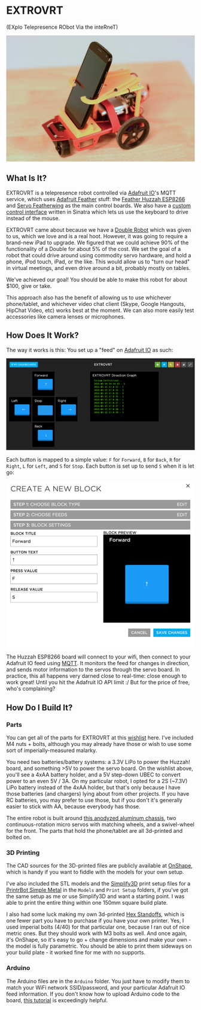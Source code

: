 # EXTROVRT
(EXplo Telepresence RObot Via the inteRneT)

![Glamour shot of the EXTROVRT robot](Images/EXTROVRT.JPG)


## What Is It?
EXTROVRT is a telepresence robot controlled via [Adafruit IO](http://adafruit.io)'s MQTT service, which uses [Adafruit Feather](https://www.adafruit.com/categories/777) stuff: the [Feather Huzzah ESP8266](https://www.adafruit.com/products/2821) and [Servo Featherwing](https://www.adafruit.com/products/2928) as the main control boards. We also have a [custom control interface](https://bitbucket.org/explo/extrovrt) written in Sinatra which lets us use the keyboard to drive instead of the mouse.

EXTROVRT came about because we have a [Double Robot](http://www.doublerobotics.com/) which was given to us, which we love and is a real hoot. However, it was going to require a brand-new iPad to upgrade. We figured that we could achieve 90% of the functionality of a Double for about 5% of the cost. We set the goal of a robot that could drive around using commodity servo hardware, and hold a phone, iPod touch, iPad, or the like. This would allow us to "turn our head" in virtual meetings, and even drive around a bit, probably mostly on tables.

We've achieved our goal! You should be able to make this robot for about $100, give or take.

This approach also has the benefit of allowing us to use whichever phone/tablet, and whichever video chat client (Skype, Google Hangouts, HipChat Video, etc) works best at the moment. We can also more easily test accessories like camera lenses or microphones.


## How Does It Work?
The way it works is this: You set up a "feed" on [Adafruit IO](http://adafruit.io) as such:

![Adafruit IO Feed Setup - Buttons with "F","B","L","R", and "S" values](Images/Adafruit_IO_Feed_Setup.png)

Each button is mapped to a simple value: `F` for `Forward`, `B` for `Back`, `R` for `Right`, `L` for `Left`, and `S` for `Stop`. Each button is set up to send `S` when it is let go:

![Adafruit IO Button Setup](Images/Adafruit_IO_Button_Setup.png)

The Huzzah ESP8266 board will connect to your wifi, then connect to your Adafruit IO feed using [MQTT](https://learn.adafruit.com/mqtt-adafruit-io-and-you/overview). It monitors the feed for changes in direction, and sends motor information to the servos through the servo board. In practice, this all happens very darned close to real-time: close enough to work great! Until you hit the Adafruit IO API limit :/ But for the price of free, who's complaining?


## How Do I Build It?
### Parts
You can get all of the parts for EXTROVRT at this [wishlist](https://www.adafruit.com/wishlists?wid=391765) here. I've included M4 nuts + bolts, although you may already have those or wish to use some sort of imperially-measured malarky.

You need two batteries/battery systems: a 3.3V LiPo to power the Huzzah! board, and something >5V to power the servo board. On the wishlist above, you'll see a 4xAA battery holder, and a 5V step-down UBEC to convert power to an even 5V / 3A. On my particular robot, I opted for a 2S (~7.3V) LiPo battery instead of the 4xAA holder, but that's only because I have those batteries (and chargers) lying about from other projects. If you have RC batteries, you may prefer to use those, but if you don't it's generally easier to stick with AA, because everybody has those.

The entire robot is built around [this anodyzed aluminum chassis](https://www.adafruit.com/products/2943), two continuous-rotation micro servos with matching wheels, and a swivel-wheel for the front. The parts that hold the phone/tablet are all 3d-printed and bolted on.

### 3D Printing
The CAD sources for the 3D-printed files are publicly available at [OnShape](https://cad.onshape.com/documents/d73cca1ae031f4b278264cff/w/0abe2b13ef53c6019a28a62a), which is handy if you want to fiddle with the models for your own setup.

I've also included the STL models and the [Simplify3D](https://www.simplify3d.com/) print setup files for a [PrintrBot Simple Metal](http://printrbot.com/shop/assembled-simple-metal/) in the `Models` and `Print Setup` folders, if you've got the same setup as me or use Simplify3D and want a starting point. I was able to print the entire thing within one 150mm square build plate.

I also had some luck making my own 3d-printed [Hex Standoffs](https://cad.onshape.com/documents/a721d24ec3e00633c0a5e028/w/56f9fc784b3159de2bad2fdf/e/3c67c912763ba927c46253c3), which is one fewer part you have to purchase if you have your own printer. Yes, I used imperial bolts (4/40) for that particular one, because I ran out of nice metric ones. But they should work with M3 bolts as well. And once again, it's OnShape, so it's easy to go + change dimensions and make your own - the model is fully parametric. You should be able to print them sideways on your build plate - it worked fine for me with no supports.

### Arduino
The Arduino files are in the `Arduino` folder. You just have to modify them to match your WiFi network SSID/password, and your particular Adafruit IO feed information. If you don't know how to upload Arduino code to the board, [this tutorial](https://learn.adafruit.com/adafruit-feather-huzzah-esp8266/overview) is exceedingly helpful.
